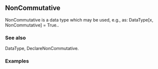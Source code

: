##  NonCommutative 

NonCommutative is a data type which may be used, e.g.,  as: DataType[x, NonCommutative] = True..

###  See also 

DataType, DeclareNonCommutative.

###  Examples 